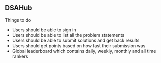 ## DSAHub
Things to do  

 - Users should be able to sign in
 - Users should be able to list all the problem statements
 - Users should be able to submit solutions and get back results
 - Users should get points based on how fast their submission was
 - Global leaderboard which contains daily, weekly, monthly and all time rankers

